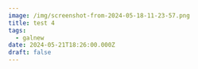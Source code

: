 ```yaml
---
image: /img/screenshot-from-2024-05-18-11-23-57.png
title: test 4
tags:
  - galnew
date: 2024-05-21T18:26:00.000Z
draft: false
---
```

